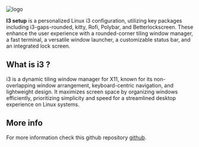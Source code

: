 ![logo](/images/i3-setup.png)

**I3 setup** is a personalized Linux i3 configuration, utilizing key packages including i3-gaps-rounded, kitty, Rofi, Polybar, and Betterlockscreen. These enhance the user experience with a rounded-corner tiling window manager, a fast terminal, a versatile window launcher, a customizable status bar, and an integrated lock screen.

## What is i3 ?

i3 is a dynamic tiling window manager for X11, known for its non-overlapping window arrangement, keyboard-centric navigation, and lightweight design. It maximizes screen space by organizing windows efficiently, prioritizing simplicity and speed for a streamlined desktop experience on Linux systems.

## More info

For more information check this github repository [github](https://github.com/Shinji13/I3-Setup).
